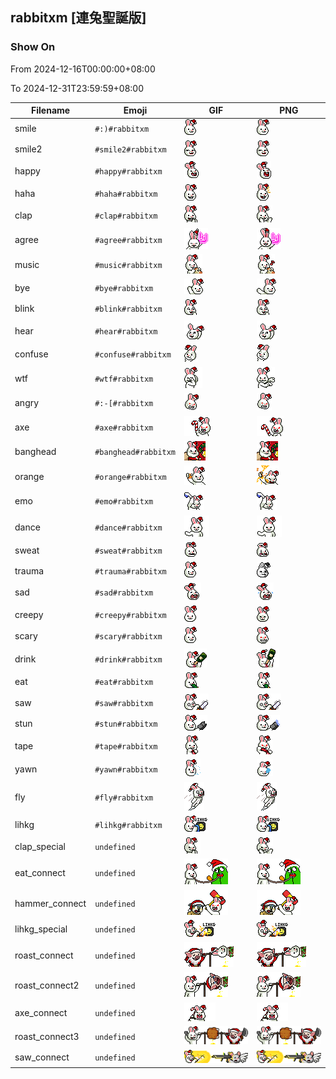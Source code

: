 ## rabbitxm [連兔聖誕版]

### Show On
From 2024-12-16T00:00:00+08:00

To 2024-12-31T23:59:59+08:00

| Filename | Emoji | GIF | PNG |
| --- | --- | --- | --- |
| smile | `#:)#rabbitxm` | ![smile](../../assets/ios/faces/rabbitxm/smile.gif) | ![smile](../../assets/ios/faces_png/rabbitxm/smile.png) |
| smile2 | `#smile2#rabbitxm` | ![smile2](../../assets/ios/faces/rabbitxm/smile2.gif) | ![smile2](../../assets/ios/faces_png/rabbitxm/smile2.png) |
| happy | `#happy#rabbitxm` | ![happy](../../assets/ios/faces/rabbitxm/happy.gif) | ![happy](../../assets/ios/faces_png/rabbitxm/happy.png) |
| haha | `#haha#rabbitxm` | ![haha](../../assets/ios/faces/rabbitxm/haha.gif) | ![haha](../../assets/ios/faces_png/rabbitxm/haha.png) |
| clap | `#clap#rabbitxm` | ![clap](../../assets/ios/faces/rabbitxm/clap.gif) | ![clap](../../assets/ios/faces_png/rabbitxm/clap.png) |
| agree | `#agree#rabbitxm` | ![agree](../../assets/ios/faces/rabbitxm/agree.gif) | ![agree](../../assets/ios/faces_png/rabbitxm/agree.png) |
| music | `#music#rabbitxm` | ![music](../../assets/ios/faces/rabbitxm/music.gif) | ![music](../../assets/ios/faces_png/rabbitxm/music.png) |
| bye | `#bye#rabbitxm` | ![bye](../../assets/ios/faces/rabbitxm/bye.gif) | ![bye](../../assets/ios/faces_png/rabbitxm/bye.png) |
| blink | `#blink#rabbitxm` | ![blink](../../assets/ios/faces/rabbitxm/blink.gif) | ![blink](../../assets/ios/faces_png/rabbitxm/blink.png) |
| hear | `#hear#rabbitxm` | ![hear](../../assets/ios/faces/rabbitxm/hear.gif) | ![hear](../../assets/ios/faces_png/rabbitxm/hear.png) |
| confuse | `#confuse#rabbitxm` | ![confuse](../../assets/ios/faces/rabbitxm/confuse.gif) | ![confuse](../../assets/ios/faces_png/rabbitxm/confuse.png) |
| wtf | `#wtf#rabbitxm` | ![wtf](../../assets/ios/faces/rabbitxm/wtf.gif) | ![wtf](../../assets/ios/faces_png/rabbitxm/wtf.png) |
| angry | `#:-[#rabbitxm` | ![angry](../../assets/ios/faces/rabbitxm/angry.gif) | ![angry](../../assets/ios/faces_png/rabbitxm/angry.png) |
| axe | `#axe#rabbitxm` | ![axe](../../assets/ios/faces/rabbitxm/axe.gif) | ![axe](../../assets/ios/faces_png/rabbitxm/axe.png) |
| banghead | `#banghead#rabbitxm` | ![banghead](../../assets/ios/faces/rabbitxm/banghead.gif) | ![banghead](../../assets/ios/faces_png/rabbitxm/banghead.png) |
| orange | `#orange#rabbitxm` | ![orange](../../assets/ios/faces/rabbitxm/orange.gif) | ![orange](../../assets/ios/faces_png/rabbitxm/orange.png) |
| emo | `#emo#rabbitxm` | ![emo](../../assets/ios/faces/rabbitxm/emo.gif) | ![emo](../../assets/ios/faces_png/rabbitxm/emo.png) |
| dance | `#dance#rabbitxm` | ![dance](../../assets/ios/faces/rabbitxm/dance.gif) | ![dance](../../assets/ios/faces_png/rabbitxm/dance.png) |
| sweat | `#sweat#rabbitxm` | ![sweat](../../assets/ios/faces/rabbitxm/sweat.gif) | ![sweat](../../assets/ios/faces_png/rabbitxm/sweat.png) |
| trauma | `#trauma#rabbitxm` | ![trauma](../../assets/ios/faces/rabbitxm/trauma.gif) | ![trauma](../../assets/ios/faces_png/rabbitxm/trauma.png) |
| sad | `#sad#rabbitxm` | ![sad](../../assets/ios/faces/rabbitxm/sad.gif) | ![sad](../../assets/ios/faces_png/rabbitxm/sad.png) |
| creepy | `#creepy#rabbitxm` | ![creepy](../../assets/ios/faces/rabbitxm/creepy.gif) | ![creepy](../../assets/ios/faces_png/rabbitxm/creepy.png) |
| scary | `#scary#rabbitxm` | ![scary](../../assets/ios/faces/rabbitxm/scary.gif) | ![scary](../../assets/ios/faces_png/rabbitxm/scary.png) |
| drink | `#drink#rabbitxm` | ![drink](../../assets/ios/faces/rabbitxm/drink.gif) | ![drink](../../assets/ios/faces_png/rabbitxm/drink.png) |
| eat | `#eat#rabbitxm` | ![eat](../../assets/ios/faces/rabbitxm/eat.gif) | ![eat](../../assets/ios/faces_png/rabbitxm/eat.png) |
| saw | `#saw#rabbitxm` | ![saw](../../assets/ios/faces/rabbitxm/saw.gif) | ![saw](../../assets/ios/faces_png/rabbitxm/saw.png) |
| stun | `#stun#rabbitxm` | ![stun](../../assets/ios/faces/rabbitxm/stun.gif) | ![stun](../../assets/ios/faces_png/rabbitxm/stun.png) |
| tape | `#tape#rabbitxm` | ![tape](../../assets/ios/faces/rabbitxm/tape.gif) | ![tape](../../assets/ios/faces_png/rabbitxm/tape.png) |
| yawn | `#yawn#rabbitxm` | ![yawn](../../assets/ios/faces/rabbitxm/yawn.gif) | ![yawn](../../assets/ios/faces_png/rabbitxm/yawn.png) |
| fly | `#fly#rabbitxm` | ![fly](../../assets/ios/faces/rabbitxm/fly.gif) | ![fly](../../assets/ios/faces_png/rabbitxm/fly.png) |
| lihkg | `#lihkg#rabbitxm` | ![lihkg](../../assets/ios/faces/rabbitxm/lihkg.gif) | ![lihkg](../../assets/ios/faces_png/rabbitxm/lihkg.png) |
| clap_special | `undefined` | ![clap_special](../../assets/ios/faces/rabbitxm/clap_special.gif) | ![clap_special](../../assets/ios/faces_png/rabbitxm/clap_special.png) |
| eat_connect | `undefined` | ![eat_connect](../../assets/ios/faces/rabbitxm/eat_connect.gif) | ![eat_connect](../../assets/ios/faces_png/rabbitxm/eat_connect.png) |
| hammer_connect | `undefined` | ![hammer_connect](../../assets/ios/faces/rabbitxm/hammer_connect.gif) | ![hammer_connect](../../assets/ios/faces_png/rabbitxm/hammer_connect.png) |
| lihkg_special | `undefined` | ![lihkg_special](../../assets/ios/faces/rabbitxm/lihkg_special.gif) | ![lihkg_special](../../assets/ios/faces_png/rabbitxm/lihkg_special.png) |
| roast_connect | `undefined` | ![roast_connect](../../assets/ios/faces/rabbitxm/roast_connect.gif) | ![roast_connect](../../assets/ios/faces_png/rabbitxm/roast_connect.png) |
| roast_connect2 | `undefined` | ![roast_connect2](../../assets/ios/faces/rabbitxm/roast_connect2.gif) | ![roast_connect2](../../assets/ios/faces_png/rabbitxm/roast_connect2.png) |
| axe_connect | `undefined` | ![axe_connect](../../assets/ios/faces/rabbitxm/axe_connect.gif) | ![axe_connect](../../assets/ios/faces_png/rabbitxm/axe_connect.png) |
| roast_connect3 | `undefined` | ![roast_connect3](../../assets/ios/faces/rabbitxm/roast_connect3.gif) | ![roast_connect3](../../assets/ios/faces_png/rabbitxm/roast_connect3.png) |
| saw_connect | `undefined` | ![saw_connect](../../assets/ios/faces/rabbitxm/saw_connect.gif) | ![saw_connect](../../assets/ios/faces_png/rabbitxm/saw_connect.png) |


